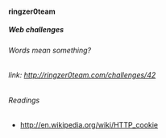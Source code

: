 #### ringzer0team
##### Web challenges
###### Words mean something?
###### link: http://ringzer0team.com/challenges/42

###### Readings  
* http://en.wikipedia.org/wiki/HTTP_cookie
